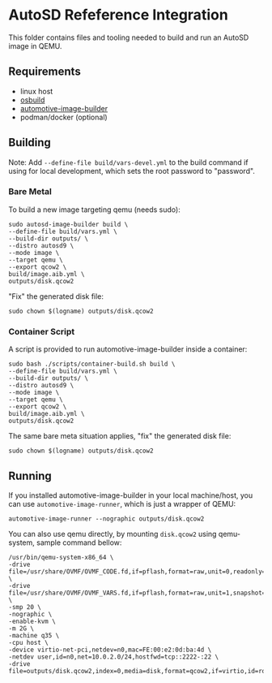 # AutoSD Refeference Integration

This folder contains files and tooling needed to build and run an AutoSD image in QEMU.

## Requirements

* linux host
* [osbuild](https://github.com/osbuild/osbuild)
* [automotive-image-builder](https://gitlab.com/CentOS/automotive/src/automotive-image-builder)
* podman/docker (optional)

## Building

Note: Add `--define-file build/vars-devel.yml` to the build command if using for local development,
which sets the root password to "password". 

### Bare Metal

To build a new image targeting qemu (needs sudo):

```
sudo autosd-image-builder build \
--define-file build/vars.yml \
--build-dir outputs/ \
--distro autosd9 \
--mode image \
--target qemu \
--export qcow2 \
build/image.aib.yml \
outputs/disk.qcow2
```

"Fix" the generated disk file:

```
sudo chown $(logname) outputs/disk.qcow2
```

### Container Script

A script is provided to run automotive-image-builder inside a container:

```
sudo bash ./scripts/container-build.sh build \
--define-file build/vars.yml \
--build-dir outputs/ \
--distro autosd9 \
--mode image \
--target qemu \
--export qcow2 \
build/image.aib.yml \
outputs/disk.qcow2
```

The same bare meta situation applies, "fix" the generated disk file:

```
sudo chown $(logname) outputs/disk.qcow2
```

## Running

If you installed automotive-image-builder in your local machine/host, you can use `automotive-image-runner`,
which is just a wrapper of QEMU:

``` 
automotive-image-runner --nographic outputs/disk.qcow2
```

You can also use qemu directly, by mounting `disk.qcow2` using qemu-system, sample command bellow:

```
/usr/bin/qemu-system-x86_64 \
-drive file=/usr/share/OVMF/OVMF_CODE.fd,if=pflash,format=raw,unit=0,readonly=on \
-drive file=/usr/share/OVMF/OVMF_VARS.fd,if=pflash,format=raw,unit=1,snapshot=on,readonly=off \
-smp 20 \
-nographic \
-enable-kvm \
-m 2G \
-machine q35 \
-cpu host \
-device virtio-net-pci,netdev=n0,mac=FE:00:e2:0d:ba:4d \
-netdev user,id=n0,net=10.0.2.0/24,hostfwd=tcp::2222-:22 \
-drive file=outputs/disk.qcow2,index=0,media=disk,format=qcow2,if=virtio,id=rootdisk,snapshot=off
```
